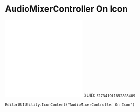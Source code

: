 # AudioMixerController On Icon
![](/img/AudioMixerController%20On%20Icon.png)
GUID: `827341911852898409`
```
EditorGUIUtility.IconContent("AudioMixerController On Icon")
```
